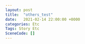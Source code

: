 ```yaml
---
layout: post
title:  "others_test"
date:   2021-02-14 22:00:00 +0000
categories: Etc
Tags: Story Etc
SceneCode: []
---
```

